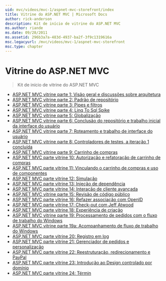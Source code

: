 ```yaml
---
uid: mvc/videos/mvc-1/aspnet-mvc-storefront/index
title: Vitrine do ASP.NET MVC | Microsoft Docs
author: rick-anderson
description: Kit de início de vitrine do ASP.NET MVC
ms.author: riande
ms.date: 09/28/2011
ms.assetid: 296b3a7a-483d-4937-ba2f-3f9c1319616a
msc.legacyurl: /mvc/videos/mvc-1/aspnet-mvc-storefront
msc.type: chapter
---
```

<a name="aspnet-mvc-storefront"></a>Vitrine do ASP.NET MVC
====================
> Kit de início de vitrine do ASP.NET MVC


- [ASP.NET MVC vitrine parte 1: Visão geral e discussões sobre arquitetura](aspnet-mvc-storefront-part-1-architectural-discussion-and-overview.md)
- [ASP.NET MVC vitrine parte 2: Padrão de repositório](aspnet-mvc-storefront-part-2-the-repository-pattern.md)
- [ASP.NET MVC vitrine parte 3: Pipes e filtros](aspnet-mvc-storefront-part-3-pipes-and-filters.md)
- [ASP.NET MVC vitrine parte 4: Linq To Sql Spike](aspnet-mvc-storefront-part-4-linq-to-sql-spike.md)
- [ASP.NET MVC vitrine parte 5: Globalização](aspnet-mvc-storefront-part-5-globalization.md)
- [ASP.NET MVC vitrine parte 6: Conclusão do repositório e trabalho inicial da interface do usuário](aspnet-mvc-storefront-part-6-finishing-the-repository-and-initial-ui-work.md)
- [ASP.NET MVC vitrine parte 7: Roteamento e trabalho de interface do usuário](aspnet-mvc-storefront-part-7-routing-and-ui-work.md)
- [ASP.NET MVC vitrine parte 8: Controladores de testes, a iteração 1 concluída](aspnet-mvc-storefront-part-8-testing-controllers-iteration-1-complete.md)
- [ASP.NET MVC vitrine parte 9: Carrinho de compras](aspnet-mvc-storefront-part-9-the-shopping-cart.md)
- [ASP.NET MVC parte vitrine 10: Autorização e refatoração de carrinho de compras](aspnet-mvc-storefront-part-10-shopping-cart-refactor-and-authorization.md)
- [ASP.NET MVC parte vitrine 11: Vinculando o carrinho de compras e uso de componentes](aspnet-mvc-storefront-part-11-hooking-up-the-shopping-cart-and-using-components.md)
- [ASP.NET MVC parte vitrine 12: Simulação](aspnet-mvc-storefront-part-12-mocking.md)
- [ASP.NET MVC parte vitrine 13: Injeção de dependência](aspnet-mvc-storefront-part-13-dependency-injection.md)
- [ASP.NET MVC parte vitrine 14: Interação de cliente avançada](aspnet-mvc-storefront-part-14-rich-client-interaction.md)
- [ASP.NET MVC vitrine parte 15: Revisão de código público](aspnet-mvc-storefront-part-15-public-code-review.md)
- [ASP.NET MVC parte vitrine 16: Refazer associação com OpenID](aspnet-mvc-storefront-part-16-membership-redo-with-openid.md)
- [ASP.NET MVC parte vitrine 17: Check-out com Jeff Atwood](aspnet-mvc-storefront-part-17-checkout-with-jeff-atwood.md)
- [ASP.NET MVC parte vitrine 18: Experiência de criação](aspnet-mvc-storefront-part-18-creating-an-experience.md)
- [ASP.NET MVC vitrine parte 19: Processamento de pedidos com o fluxo de trabalho do Windows](aspnet-mvc-storefront-part-19-processing-orders-with-windows-workflow.md)
- [ASP.NET MVC vitrine parte 19a: Acompanhamento de fluxo de trabalho do Windows](aspnet-mvc-storefront-part-19a-windows-workflow-followup.md)
- [ASP.NET MVC parte vitrine 20: Registro em log](aspnet-mvc-storefront-part-20-logging.md)
- [ASP.NET MVC parte vitrine 21: Gerenciador de pedidos e personalização](aspnet-mvc-storefront-part-21-order-manager-and-personalization.md)
- [ASP.NET MVC parte vitrine 22: Reestruturação, redirecionamento e PayPal](aspnet-mvc-storefront-part-22-restructuring-rerouting-and-paypal.md)
- [ASP.NET MVC parte vitrine 23: Introdução ao Design controlado por domínio](aspnet-mvc-storefront-part-23-getting-started-with-domain-driven-design.md)
- [ASP.NET MVC parte vitrine 24: Términ](aspnet-mvc-storefront-part-24-finis.md)
